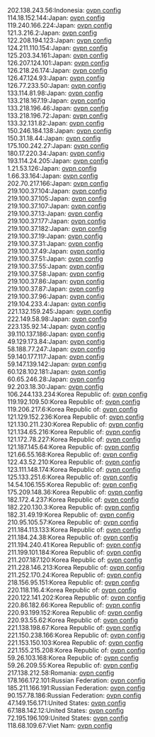 202.138.243.56:Indonesia: [ovpn config](vpn/202_138_243_56.ovpn)  
114.18.152.144:Japan: [ovpn config](vpn/114_18_152_144.ovpn)  
119.240.166.224:Japan: [ovpn config](vpn/119_240_166_224.ovpn)  
121.3.216.2:Japan: [ovpn config](vpn/121_3_216_2.ovpn)  
122.208.194.123:Japan: [ovpn config](vpn/122_208_194_123.ovpn)  
124.211.110.154:Japan: [ovpn config](vpn/124_211_110_154.ovpn)  
125.203.34.161:Japan: [ovpn config](vpn/125_203_34_161.ovpn)  
126.207.124.101:Japan: [ovpn config](vpn/126_207_124_101.ovpn)  
126.218.26.174:Japan: [ovpn config](vpn/126_218_26_174.ovpn)  
126.47.124.93:Japan: [ovpn config](vpn/126_47_124_93.ovpn)  
126.77.233.50:Japan: [ovpn config](vpn/126_77_233_50.ovpn)  
133.114.81.98:Japan: [ovpn config](vpn/133_114_81_98.ovpn)  
133.218.167.19:Japan: [ovpn config](vpn/133_218_167_19.ovpn)  
133.218.196.46:Japan: [ovpn config](vpn/133_218_196_46.ovpn)  
133.218.196.72:Japan: [ovpn config](vpn/133_218_196_72.ovpn)  
133.32.131.82:Japan: [ovpn config](vpn/133_32_131_82.ovpn)  
150.246.184.138:Japan: [ovpn config](vpn/150_246_184_138.ovpn)  
150.31.18.44:Japan: [ovpn config](vpn/150_31_18_44.ovpn)  
175.100.242.27:Japan: [ovpn config](vpn/175_100_242_27.ovpn)  
180.17.220.34:Japan: [ovpn config](vpn/180_17_220_34.ovpn)  
193.114.24.205:Japan: [ovpn config](vpn/193_114_24_205.ovpn)  
1.21.53.126:Japan: [ovpn config](vpn/1_21_53_126.ovpn)  
1.66.33.164:Japan: [ovpn config](vpn/1_66_33_164.ovpn)  
202.70.217.166:Japan: [ovpn config](vpn/202_70_217_166.ovpn)  
219.100.37.104:Japan: [ovpn config](vpn/219_100_37_104.ovpn)  
219.100.37.105:Japan: [ovpn config](vpn/219_100_37_105.ovpn)  
219.100.37.107:Japan: [ovpn config](vpn/219_100_37_107.ovpn)  
219.100.37.13:Japan: [ovpn config](vpn/219_100_37_13.ovpn)  
219.100.37.177:Japan: [ovpn config](vpn/219_100_37_177.ovpn)  
219.100.37.182:Japan: [ovpn config](vpn/219_100_37_182.ovpn)  
219.100.37.19:Japan: [ovpn config](vpn/219_100_37_19.ovpn)  
219.100.37.31:Japan: [ovpn config](vpn/219_100_37_31.ovpn)  
219.100.37.49:Japan: [ovpn config](vpn/219_100_37_49.ovpn)  
219.100.37.51:Japan: [ovpn config](vpn/219_100_37_51.ovpn)  
219.100.37.55:Japan: [ovpn config](vpn/219_100_37_55.ovpn)  
219.100.37.58:Japan: [ovpn config](vpn/219_100_37_58.ovpn)  
219.100.37.86:Japan: [ovpn config](vpn/219_100_37_86.ovpn)  
219.100.37.87:Japan: [ovpn config](vpn/219_100_37_87.ovpn)  
219.100.37.96:Japan: [ovpn config](vpn/219_100_37_96.ovpn)  
219.104.233.4:Japan: [ovpn config](vpn/219_104_233_4.ovpn)  
221.132.159.245:Japan: [ovpn config](vpn/221_132_159_245.ovpn)  
222.149.58.98:Japan: [ovpn config](vpn/222_149_58_98.ovpn)  
223.135.92.14:Japan: [ovpn config](vpn/223_135_92_14.ovpn)  
39.110.137.186:Japan: [ovpn config](vpn/39_110_137_186.ovpn)  
49.129.173.84:Japan: [ovpn config](vpn/49_129_173_84.ovpn)  
58.188.77.247:Japan: [ovpn config](vpn/58_188_77_247.ovpn)  
59.140.177.117:Japan: [ovpn config](vpn/59_140_177_117.ovpn)  
59.147.139.142:Japan: [ovpn config](vpn/59_147_139_142.ovpn)  
60.128.102.181:Japan: [ovpn config](vpn/60_128_102_181.ovpn)  
60.65.246.28:Japan: [ovpn config](vpn/60_65_246_28.ovpn)  
92.203.18.30:Japan: [ovpn config](vpn/92_203_18_30.ovpn)  
106.244.133.234:Korea Republic of: [ovpn config](vpn/106_244_133_234.ovpn)  
119.192.109.50:Korea Republic of: [ovpn config](vpn/119_192_109_50.ovpn)  
119.206.217.6:Korea Republic of: [ovpn config](vpn/119_206_217_6.ovpn)  
121.129.152.236:Korea Republic of: [ovpn config](vpn/121_129_152_236.ovpn)  
121.130.211.230:Korea Republic of: [ovpn config](vpn/121_130_211_230.ovpn)  
121.134.65.216:Korea Republic of: [ovpn config](vpn/121_134_65_216.ovpn)  
121.172.78.227:Korea Republic of: [ovpn config](vpn/121_172_78_227.ovpn)  
121.187.145.64:Korea Republic of: [ovpn config](vpn/121_187_145_64.ovpn)  
121.66.55.168:Korea Republic of: [ovpn config](vpn/121_66_55_168.ovpn)  
122.43.52.210:Korea Republic of: [ovpn config](vpn/122_43_52_210.ovpn)  
123.111.148.174:Korea Republic of: [ovpn config](vpn/123_111_148_174.ovpn)  
125.133.251.6:Korea Republic of: [ovpn config](vpn/125_133_251_6.ovpn)  
14.54.106.155:Korea Republic of: [ovpn config](vpn/14_54_106_155.ovpn)  
175.209.148.36:Korea Republic of: [ovpn config](vpn/175_209_148_36.ovpn)  
182.172.4.237:Korea Republic of: [ovpn config](vpn/182_172_4_237.ovpn)  
182.220.130.3:Korea Republic of: [ovpn config](vpn/182_220_130_3.ovpn)  
182.31.49.19:Korea Republic of: [ovpn config](vpn/182_31_49_19.ovpn)  
210.95.105.57:Korea Republic of: [ovpn config](vpn/210_95_105_57.ovpn)  
211.184.113.133:Korea Republic of: [ovpn config](vpn/211_184_113_133.ovpn)  
211.184.24.38:Korea Republic of: [ovpn config](vpn/211_184_24_38.ovpn)  
211.194.240.41:Korea Republic of: [ovpn config](vpn/211_194_240_41.ovpn)  
211.199.101.184:Korea Republic of: [ovpn config](vpn/211_199_101_184.ovpn)  
211.207.187.120:Korea Republic of: [ovpn config](vpn/211_207_187_120.ovpn)  
211.228.146.213:Korea Republic of: [ovpn config](vpn/211_228_146_213.ovpn)  
211.252.170.24:Korea Republic of: [ovpn config](vpn/211_252_170_24.ovpn)  
218.156.95.151:Korea Republic of: [ovpn config](vpn/218_156_95_151.ovpn)  
220.118.116.4:Korea Republic of: [ovpn config](vpn/220_118_116_4.ovpn)  
220.122.141.202:Korea Republic of: [ovpn config](vpn/220_122_141_202.ovpn)  
220.86.182.66:Korea Republic of: [ovpn config](vpn/220_86_182_66.ovpn)  
220.93.199.152:Korea Republic of: [ovpn config](vpn/220_93_199_152.ovpn)  
220.93.55.62:Korea Republic of: [ovpn config](vpn/220_93_55_62.ovpn)  
221.138.198.67:Korea Republic of: [ovpn config](vpn/221_138_198_67.ovpn)  
221.150.238.166:Korea Republic of: [ovpn config](vpn/221_150_238_166.ovpn)  
221.153.150.103:Korea Republic of: [ovpn config](vpn/221_153_150_103.ovpn)  
221.155.215.208:Korea Republic of: [ovpn config](vpn/221_155_215_208.ovpn)  
59.26.103.168:Korea Republic of: [ovpn config](vpn/59_26_103_168.ovpn)  
59.26.209.55:Korea Republic of: [ovpn config](vpn/59_26_209_55.ovpn)  
217.138.212.58:Romania: [ovpn config](vpn/217_138_212_58.ovpn)  
178.166.172.101:Russian Federation: [ovpn config](vpn/178_166_172_101.ovpn)  
185.211.166.191:Russian Federation: [ovpn config](vpn/185_211_166_191.ovpn)  
90.157.78.186:Russian Federation: [ovpn config](vpn/90_157_78_186.ovpn)  
47.149.156.171:United States: [ovpn config](vpn/47_149_156_171.ovpn)  
67.188.142.12:United States: [ovpn config](vpn/67_188_142_12.ovpn)  
72.195.196.109:United States: [ovpn config](vpn/72_195_196_109.ovpn)  
118.68.109.67:Viet Nam: [ovpn config](vpn/118_68_109_67.ovpn)  
